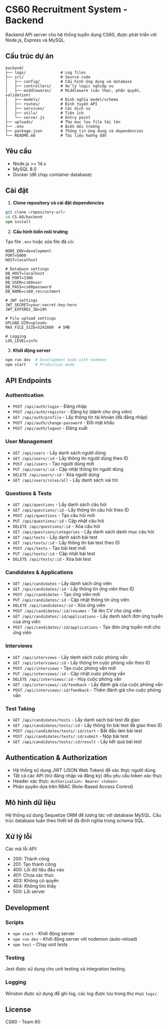 # CS60 Recruitment System - Backend

Backend API server cho hệ thống tuyển dụng CS60, được phát triển với Node.js, Express và MySQL.

## Cấu trúc dự án

```
backend/
├── logs/               # Log files
├── src/                # Source code
│   ├── config/         # Cấu hình ứng dụng và database
│   ├── controllers/    # Xử lý logic nghiệp vụ
│   ├── middlewares/    # Middleware (xác thực, phân quyền, validation)
│   ├── models/         # Định nghĩa model/schema
│   ├── routes/         # Định tuyến API
│   ├── services/       # Các dịch vụ
│   ├── utils/          # Tiện ích
│   └── server.js       # Entry point
├── uploads/            # Thư mục lưu file tải lên
├── .env                # Biến môi trường
├── package.json        # Thông tin ứng dụng và dependencies
└── README.md           # Tài liệu hướng dẫn
```

## Yêu cầu

- Node.js >= 14.x
- MySQL 8.0
- Docker (để chạy container database)

## Cài đặt

1. **Clone repository và cài đặt dependencies**

```bash
git clone <repository-url>
cd CS.60/backend
npm install
```

2. **Cấu hình biến môi trường**

Tạo file `.env` hoặc sửa file đã có:

```
NODE_ENV=development
PORT=5000
HOST=localhost

# Database settings
DB_HOST=localhost
DB_PORT=3306
DB_USER=cs60user
DB_PASS=cs60password
DB_NAME=cs60_recruitment

# JWT settings
JWT_SECRET=your-secret-key-here
JWT_EXPIRES_IN=24h

# File upload settings
UPLOAD_DIR=uploads
MAX_FILE_SIZE=5242880  # 5MB

# Logging
LOG_LEVEL=info
```

3. **Khởi động server**

```bash
npm run dev  # Development mode with nodemon
npm start    # Production mode
```

## API Endpoints

### Authentication

- `POST /api/auth/login` - Đăng nhập
- `POST /api/auth/register` - Đăng ký (dành cho ứng viên)
- `GET /api/auth/profile` - Lấy thông tin tài khoản (đã đăng nhập)
- `POST /api/auth/change-password` - Đổi mật khẩu
- `POST /api/auth/logout` - Đăng xuất

### User Management

- `GET /api/users` - Lấy danh sách người dùng
- `GET /api/users/:id` - Lấy thông tin người dùng theo ID
- `POST /api/users` - Tạo người dùng mới
- `PUT /api/users/:id` - Cập nhật thông tin người dùng
- `DELETE /api/users/:id` - Xóa người dùng
- `GET /api/users/roles/all` - Lấy danh sách vai trò

### Questions & Tests

- `GET /api/questions` - Lấy danh sách câu hỏi
- `GET /api/questions/:id` - Lấy thông tin câu hỏi theo ID
- `POST /api/questions` - Tạo câu hỏi mới
- `PUT /api/questions/:id` - Cập nhật câu hỏi
- `DELETE /api/questions/:id` - Xóa câu hỏi
- `GET /api/questions/categories` - Lấy danh sách danh mục câu hỏi
- `GET /api/tests` - Lấy danh sách bài test
- `GET /api/tests/:id` - Lấy thông tin bài test theo ID
- `POST /api/tests` - Tạo bài test mới
- `PUT /api/tests/:id` - Cập nhật bài test
- `DELETE /api/tests/:id` - Xóa bài test

### Candidates & Applications

- `GET /api/candidates` - Lấy danh sách ứng viên
- `GET /api/candidates/:id` - Lấy thông tin ứng viên theo ID
- `POST /api/candidates` - Tạo ứng viên mới
- `PUT /api/candidates/:id` - Cập nhật thông tin ứng viên
- `DELETE /api/candidates/:id` - Xóa ứng viên
- `POST /api/candidates/:id/resumes` - Tải lên CV cho ứng viên
- `GET /api/candidates/:id/applications` - Lấy danh sách đơn ứng tuyển của ứng viên
- `POST /api/candidates/:id/applications` - Tạo đơn ứng tuyển mới cho ứng viên

### Interviews

- `GET /api/interviews` - Lấy danh sách cuộc phỏng vấn
- `GET /api/interviews/:id` - Lấy thông tin cuộc phỏng vấn theo ID
- `POST /api/interviews` - Tạo cuộc phỏng vấn mới
- `PUT /api/interviews/:id` - Cập nhật cuộc phỏng vấn
- `DELETE /api/interviews/:id` - Hủy cuộc phỏng vấn
- `GET /api/interviews/:id/feedback` - Lấy đánh giá của cuộc phỏng vấn
- `POST /api/interviews/:id/feedback` - Thêm đánh giá cho cuộc phỏng vấn

### Test Taking

- `GET /api/candidates/tests` - Lấy danh sách bài test đã giao
- `GET /api/candidates/tests/:id` - Lấy thông tin bài test đã giao theo ID
- `POST /api/candidates/tests/:id/start` - Bắt đầu làm bài test
- `POST /api/candidates/tests/:id/submit` - Nộp bài test
- `GET /api/candidates/tests/:id/result` - Lấy kết quả bài test

## Authentication & Authorization

- Hệ thống sử dụng JWT (JSON Web Token) để xác thực người dùng
- Tất cả các API (trừ đăng nhập và đăng ký) đều yêu cầu token xác thực
- Header xác thực: `Authorization: Bearer <token>`
- Phân quyền dựa trên RBAC (Role-Based Access Control)

## Mô hình dữ liệu

Hệ thống sử dụng Sequelize ORM để tương tác với database MySQL.
Cấu trúc database tuân theo thiết kế đã định nghĩa trong schema SQL.

## Xử lý lỗi

Các mã lỗi API:
- 200: Thành công
- 201: Tạo thành công
- 400: Lỗi dữ liệu đầu vào
- 401: Chưa xác thực
- 403: Không có quyền
- 404: Không tìm thấy
- 500: Lỗi server

## Development

### Scripts

- `npm start` - Khởi động server
- `npm run dev` - Khởi động server với nodemon (auto-reload)
- `npm test` - Chạy unit tests

### Testing

Jest được sử dụng cho unit testing và integration testing.

### Logging

Winston được sử dụng để ghi log, các log được lưu trong thư mục `logs/`.

## License

CS60 - Team 60
